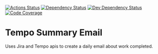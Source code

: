 [![Actions Status](https://github.com/lewis785/tempo-summary-email/workflows/Node%20CI/badge.svg)](https://github.com/lewis785/tempo-summary-email/actions)
[![Dependency Status](https://david-dm.org/lewis785/tempo-summary-email/status.svg)](https://david-dm.org/lewis785/tempo-summary-email)
[![Dev Dependency Status](https://david-dm.org/lewis785/tempo-summary-email/dev-status.svg)](https://david-dm.org/lewis785/tempo-summary-email?type=dev)
[![Code Coverage](https://codecov.io/gh/lewis785/tempo-summary-email/branch/master/graph/badge.svg)](https://codecov.io/gh/lewis785/tempo-summary-email)

# Tempo Summary Email
Uses Jira and Tempo apis to create a daily email about work completed.
